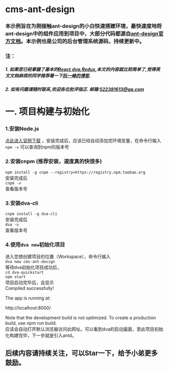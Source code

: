 # cms-ant-design
### 本示例旨在为刚接触ant-design的小白快速搭建环境，最快速度地将ant-design中的组件应用到项目中，大部分代码都源自[ant-design官方文档](https://ant.design/docs/react/introduce-cn)。本示例也是公司的后台管理系统源码，持续更新中。
### 注：
##### 1.  如果您已经掌握了基本的[React](https://facebook.github.io/react/docs/hello-world.html),[dva](https://github.com/dvajs/dva),[Redux](http://redux.js.org),本文的内容就比较简单了,觉得英文文档麻烦的同学推荐看一下[阮一峰的博客](http://www.ruanyifeng.com/blog/archives.html).
##### 2.  如有问题请随时联系,欢迎各位批评指正. 邮箱:522381613@qq.com

# 一. 项目构建与初始化

### 1.安装Node.js  
[点此进入官网下载](https://nodejs.org/en/) ，安装完成后，应该已经自动添加完环境变量，在命令行输入  
`npm -v`
可以查询到npm的版本号
### 2.安装cnpm (推荐安装，速度真的快很多)
`npm install -g cnpm --registry=https://registry.npm.taobao.org`  
安装完成后  
`cnpm -v`  
查看版本号
### 3.安装dva-cli
`cnpm install -g dva-cli`  
安装完成后  
`dva -v`  
查看版本号
### 4.使用`dva new`初始化项目  
进入您想创建项目的位置（Workspace），命令行输入  
`dva new cms-ant-design`  
等待dva初始化项目成功后，  
`cd dva-quickstart`  
`npm start`  
项目启动完毕后，会显示  
Compiled successfully!

The app is running at:

http://localhost:8000/

Note that the development build is not optimized.
To create a production build, use npm run build.  
应该会自动打开默认浏览器访问此网址。可以看到dva的启动画面，至此项目初始化构建完毕，下一步就是引入antd。  
## 后续内容请持续关注，可以Star一下，给予小弟更多鼓励。
